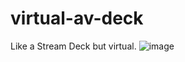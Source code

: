 # virtual-av-deck
Like a Stream Deck but virtual.
![image](https://github.com/user-attachments/assets/5799b8ba-ed02-48d5-9205-ad26e466b243)

